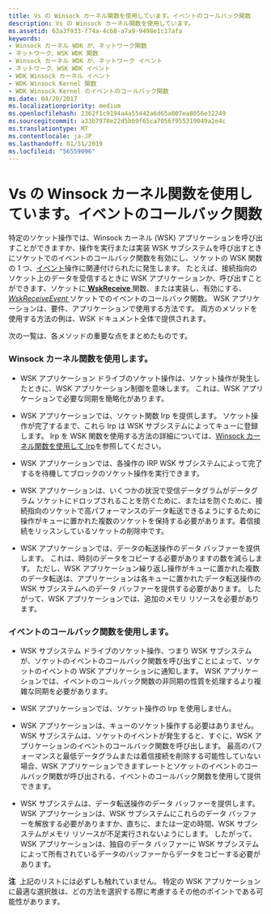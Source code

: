 ```yaml
---
title: Vs の Winsock カーネル関数を使用しています。イベントのコールバック関数
description: Vs の Winsock カーネル関数を使用しています。
ms.assetid: 63a3f933-f74a-4cb8-a7a9-9498e1c17afa
keywords:
- Winsock カーネル WDK が、ネットワーク関数
- ネットワーク、WSK WDK 関数
- Winsock カーネル WDK が、ネットワーク イベント
- ネットワーク、WSK WDK イベント
- WDK Winsock カーネル イベント
- WDK Winsock Kernel 関数
- WDK Winsock Kernel のイベントのコールバック関数
ms.date: 04/20/2017
ms.localizationpriority: medium
ms.openlocfilehash: 2362f1c9194a4a55442a6d65a007ea8056e32249
ms.sourcegitcommit: a33b7978e22d5bb9f65ca7056f955319049a2e4c
ms.translationtype: MT
ms.contentlocale: ja-JP
ms.lasthandoff: 01/31/2019
ms.locfileid: "56559096"
---
```

# <a name="using-winsock-kernel-functions-vs-event-callback-functions"></a>Vs の Winsock カーネル関数を使用しています。イベントのコールバック関数


特定のソケット操作では、Winsock カーネル (WSK) アプリケーションを呼び出すことができますか、操作を実行または実装 WSK サブシステムを呼び出すときにソケットでのイベントのコールバック関数を有効にし、ソケットの WSK 関数の 1 つ、[イベント](winsock-kernel-events.md)操作に関連付けられたに発生します。 たとえば、接続指向のソケット上のデータを受信するときに WSK アプリケーションか、呼び出すことができます、ソケットに[ **WskReceive** ](https://msdn.microsoft.com/library/windows/hardware/ff571139)関数、または実装し、有効にする、 [ *WskReceiveEvent* ](https://msdn.microsoft.com/library/windows/hardware/ff571140)ソケットでのイベントのコールバック関数。 WSK アプリケーションは、要件、アプリケーションで使用する方法です。 両方のメソッドを使用する方法の例は、WSK ドキュメント全体で提供されます。

次の一覧は、各メソッドの重要な点をまとめたものです。

### <a name="using-winsock-kernel-functions"></a>Winsock カーネル関数を使用します。

-   WSK アプリケーション ドライブのソケット操作は、ソケット操作が発生したときに、WSK アプリケーション制御を意味します。 これは、WSK アプリケーションで必要な同期を簡略化があります。

-   WSK アプリケーションでは、ソケット関数 Irp を提供します。 ソケット操作が完了するまで、これら Irp は WSK サブシステムによってキューに登録します。 Irp を WSK 関数を使用する方法の詳細については、[Winsock カーネル関数を使用して Irp](using-irps-with-winsock-kernel-functions.md)を参照してください。

-   WSK アプリケーションでは、各操作の IRP WSK サブシステムによって完了するを待機してブロックのソケット操作を実行できます。

-   WSK アプリケーションは、いくつかの状況で受信データグラムがデータグラム ソケットにドロップされることを防ぐために、またはを防ぐために、接続指向のソケットで高パフォーマンスのデータ転送できるようにするために操作がキューに置かれた複数のソケットを保持する必要があります。着信接続をリッスンしているソケットの削除中です。

-   WSK アプリケーションでは、データの転送操作のデータ バッファーを提供します。 これは、時刻のデータをコピーする必要がありますの数を減らします。 ただし、WSK アプリケーション繰り返し操作がキューに置かれた複数のデータ転送は、アプリケーションは各キューに置かれたデータ転送操作の WSK サブシステムへのデータ バッファーを提供する必要があります。 したがって、WSK アプリケーションでは、追加のメモリ リソースを必要があります。

### <a name="using-event-callback-functions"></a>イベントのコールバック関数を使用します。

-   WSK サブシステム ドライブのソケット操作、つまり WSK サブシステムが、ソケットのイベントのコールバック関数を呼び出すことによって、ソケットのイベントの WSK アプリケーションに通知します。 WSK アプリケーションでは、イベントのコールバック関数の非同期の性質を処理するより複雑な同期を必要があります。

-   WSK アプリケーションでは、ソケット操作の Irp を使用しません。

-   WSK アプリケーションは、キューのソケット操作する必要はありません。 WSK サブシステムは、ソケットのイベントが発生すると、すぐに、WSK アプリケーションのイベントのコールバック関数を呼び出します。 最高のパフォーマンスと最低データグラムまたは着信接続を削除する可能性していない場合、WSK アプリケーションできますレートとソケットのイベントのコールバック関数が呼び出される、イベントのコールバック関数を使用して提供できます。

-   WSK サブシステムは、データ転送操作のデータ バッファーを提供します。 WSK アプリケーションは、WSK サブシステムにこれらのデータ バッファーを解放する必要がありますか、直ちに、または一定の時間、WSK サブシステムがメモリ リソースが不足実行されないようにします。 したがって、WSK アプリケーションは、独自のデータ バッファーに WSK サブシステムによって所有されているデータのバッファーからデータをコピーする必要があります。

**注**  上記のリストには必ずしも触れていません。 特定の WSK アプリケーションに最適な選択肢は、どの方法を選択する際に考慮するその他のポイントである可能性があります。

 

 

 





